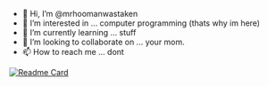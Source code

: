 - 👋 Hi, I’m @mrhoomanwastaken
- 👀 I’m interested in ... computer programming (thats why im here)
- 🌱 I’m currently learning ... stuff
- 💞️ I’m looking to collaborate on ... your mom.
- 📫 How to reach me ... dont

[![Readme Card]([https://hitgub-readyou-sas.vercel.app/?username=mrhoomanwastaken&repo=hitgub-readyou-sas)](https://github.com/mrhoomanwastaken/hitgub-readyou-sas)

<!---
mrhoomanwastaken/mrhoomanwastaken is a ✨ special ✨ repository because its `README.md` (this file) appears on your GitHub profile.
You can click the Preview link to take a look at your changes.
--->
